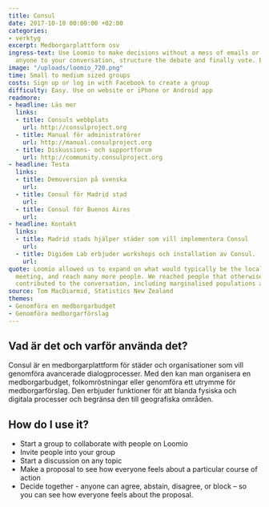 ```yaml
---
title: Consul
date: 2017-10-10 00:00:00 +02:00
categories:
- verktyg
excerpt: Medborgarplattform osv
ingress-text: Use Loomio to make decisions without a mess of emails or meetings. Invite
  anyone to your conversation, structure the debate and finally vote. Easy right?
image: "/uploads/loomio_720.png"
time: Small to medium sized groups
costs: Sign up or log in with Facebook to create a group
difficulty: Easy. Use on website or iPhone or Android app
readmore:
- headline: Läs mer
  links:
  - title: Consuls webbplats
    url: http://consulproject.org
  - title: Manual för administratörer
    url: http://manual.consulproject.org
  - title: Diskussions- och supportforum
    url: http://community.consulproject.org
- headline: Testa
  links:
  - title: Demoversion på svenska
    url:
  - title: Consul för Madrid stad
    url:
  - title: Consul för Buenos Aires
    url:
- headline: Kontakt
  links:
  - title: Madrid stads hjälper städer som vill implementera Consul
    url:
  - title: Digidem Lab erbjuder workshops och installation av Consul.
    url:
quote: Loomio allowed us to expand on what would typically be the local town hall
  meeting, and reach many more people. We reached people that otherwise wouldn't have
  contributed to the conversation, including marginalised populations and youth.
source: Tom MacDiarmid, Statistics New Zealand
themes:
- Genomföra en medborgarbudget
- Genomföra medborgarförslag
---
```


## Vad är det och varför använda det?

Consul är en medborgarplattform för städer och organisationer som vill genomföra avancerade dialogprocesser. Med den kan man organisera en medborgarbudget, folkomröstningar eller genomföra ett utrymme för medborgarförslag. Den erbjuder funktioner för att blanda fysiska och digitala processer och begränsa den till geografiska områden.

## How do I use it?

* Start a group to collaborate with people on Loomio
* Invite people into your group
* Start a discussion on any topic
* Make a proposal to see how everyone feels about a particular course of action
* Decide together - anyone can agree, abstain, disagree, or block – so you can see how everyone feels about the proposal.
